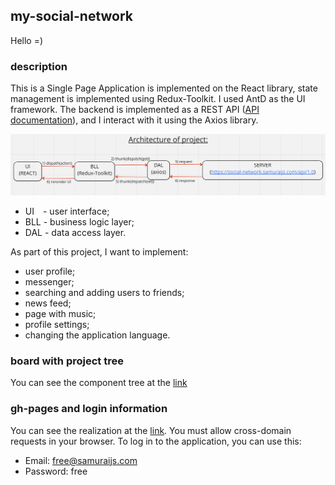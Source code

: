 ## my-social-network

Hello =)


### description

This is a Single Page Application is implemented on the React library, state management is implemented using Redux-Toolkit. I used AntD as the UI framework.
The backend is implemented as a REST API ([API documentation](https://social-network.samuraijs.com/docs)), and I interact with it using the Axios library.

![project architecture](https://github.com/tema-skakun/my-social-network/blob/main/public/architecture_of_project.png)

 - UI - user interface;
 - BLL - business logic layer;
 - DAL - data access layer.

As part of this project, I want to implement:
  - user profile;
  - messenger;
  - searching and adding users to friends;
  - news feed;
  - page with music;
  - profile settings;
  - changing the application language.


### board with project tree

You can see the component tree at the [link](https://miro.com/app/board/uXjVP4Dnjek=/?share_link_id=589316820549)


### gh-pages and login information

You can see the realization at the [link](https://tema-skakun.github.io/my-social-network/). You must allow cross-domain requests in your browser. To log in to the application, you can use this:
 - Email: free@samuraijs.com
 - Password: free
